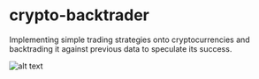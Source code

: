 # crypto-backtrader
Implementing simple trading strategies onto cryptocurrencies and backtrading it against previous data to speculate its success.

![alt text](https://github.com/nikhilnlakhwani/crypto-backtrader/blob/main/demo.png?raw=true)
